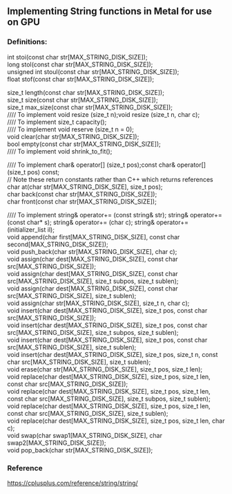 ## Implementing String functions in Metal for use on GPU

### Definitions:
int stoi(const char str[MAX_STRING_DISK_SIZE]);  
long stol(const char str[MAX_STRING_DISK_SIZE]);  
unsigned int stoul(const char str[MAX_STRING_DISK_SIZE]);  
float stof(const char str[MAX_STRING_DISK_SIZE]);  

size_t length(const char str[MAX_STRING_DISK_SIZE]);  
size_t size(const char str[MAX_STRING_DISK_SIZE]);  
size_t max_size(const char str[MAX_STRING_DISK_SIZE]);  
//// To implement       void resize (size_t n);void resize (size_t n, char c);  
//// To implement       size_t capacity();  
//// To implement       void reserve (size_t n = 0);  
void clear(char str[MAX_STRING_DISK_SIZE]);  
bool empty(const char str[MAX_STRING_DISK_SIZE]);  
//// To implement       void shrink_to_fit();  

//// To implement        char& operator[] (size_t pos);const char& operator[] (size_t pos) const;  
// Note these return constants rather than C++ which returns references  
char at(char str[MAX_STRING_DISK_SIZE], size_t pos);  
char back(const char str[MAX_STRING_DISK_SIZE]);  
char front(const char str[MAX_STRING_DISK_SIZE]);  

//// To implement       string& operator+= (const string& str); string& operator+= (const char* s); string& operator+= (char c); string& operator+= (initializer_list<char> il);  
void append(char first[MAX_STRING_DISK_SIZE], const char second[MAX_STRING_DISK_SIZE]);  
void push_back(char str[MAX_STRING_DISK_SIZE], char c);  
void assign(char dest[MAX_STRING_DISK_SIZE], const char src[MAX_STRING_DISK_SIZE]);  
void assign(char dest[MAX_STRING_DISK_SIZE], const char src[MAX_STRING_DISK_SIZE], size_t subpos, size_t sublen);  
void assign(char dest[MAX_STRING_DISK_SIZE], const char src[MAX_STRING_DISK_SIZE], size_t sublen);  
void assign(char str[MAX_STRING_DISK_SIZE], size_t n, char c);  
void insert(char dest[MAX_STRING_DISK_SIZE], size_t pos, const char src[MAX_STRING_DISK_SIZE]);  
void insert(char dest[MAX_STRING_DISK_SIZE], size_t pos, const char src[MAX_STRING_DISK_SIZE], size_t subpos, size_t sublen);  
void insert(char dest[MAX_STRING_DISK_SIZE], size_t pos, const char src[MAX_STRING_DISK_SIZE], size_t sublen);  
void insert(char dest[MAX_STRING_DISK_SIZE], size_t pos, size_t n, const char src[MAX_STRING_DISK_SIZE], size_t sublen);  
void erase(char str[MAX_STRING_DISK_SIZE], size_t pos, size_t len);  
void replace(char dest[MAX_STRING_DISK_SIZE], size_t pos, size_t len, const char src[MAX_STRING_DISK_SIZE]);  
void replace(char dest[MAX_STRING_DISK_SIZE], size_t pos, size_t len, const char src[MAX_STRING_DISK_SIZE], size_t subpos, size_t sublen);  
void replace(char dest[MAX_STRING_DISK_SIZE], size_t pos, size_t len, const char src[MAX_STRING_DISK_SIZE], size_t sublen);  
void replace(char dest[MAX_STRING_DISK_SIZE], size_t pos, size_t len, char c);  
void swap(char swap1[MAX_STRING_DISK_SIZE], char swap2[MAX_STRING_DISK_SIZE]);  
void pop_back(char str[MAX_STRING_DISK_SIZE]);  

### Reference  
https://cplusplus.com/reference/string/string/